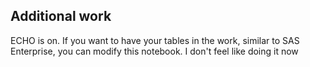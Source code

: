 ## Additional work 
ECHO is on.
If you want to have your tables in the work, similar to SAS Enterprise, you can modify this notebook. 
I don't feel like doing it now   
